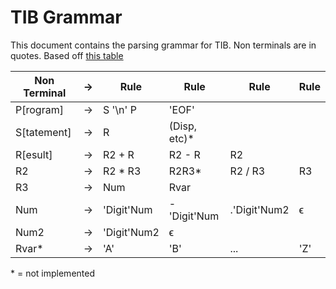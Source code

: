 # TIB Grammar
This document contains the parsing grammar for TIB. Non terminals are in quotes.
Based off [this table](http://tibasicdev.wikidot.com/68k:order-of-operations)

|Non Terminal   | -> | Rule          | Rule          | Rule          | Rule          |
|---------------|----|---------------|---------------|---------------|---------------|
| P[rogram]     | -> | S '\n' P      | 'EOF'
| S[tatement]   | -> | R             | (Disp, etc)*
| R[esult]      | -> | R2 + R        | R2 - R        | R2
| R2            | -> | R2 * R3       | R2R3*         | R2 / R3       | R3
| R3            | -> | Num           | Rvar
| Num           | -> | 'Digit'Num    | -'Digit'Num   | .'Digit'Num2  | ϵ
| Num2          | -> | 'Digit'Num2   | ϵ
| Rvar*         | -> | 'A'           | 'B'           | ...           | 'Z'


\* = not implemented